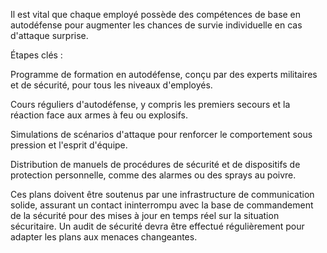 
Il est vital que chaque employé possède des compétences de base en autodéfense pour augmenter les chances de survie individuelle en cas d'attaque surprise.

Étapes clés :

Programme de formation en autodéfense, conçu par des experts militaires et de sécurité, pour tous les niveaux d'employés.

Cours réguliers d'autodéfense, y compris les premiers secours et la réaction face aux armes à feu ou explosifs.

Simulations de scénarios d'attaque pour renforcer le comportement sous pression et l'esprit d'équipe.

Distribution de manuels de procédures de sécurité et de dispositifs de protection personnelle, comme des alarmes ou des sprays au poivre.

Ces plans doivent être soutenus par une infrastructure de communication solide, assurant un contact ininterrompu avec la base de commandement de la sécurité pour des mises à jour en temps réel sur la situation sécuritaire. Un audit de sécurité devra être effectué régulièrement pour adapter les plans aux menaces changeantes.
